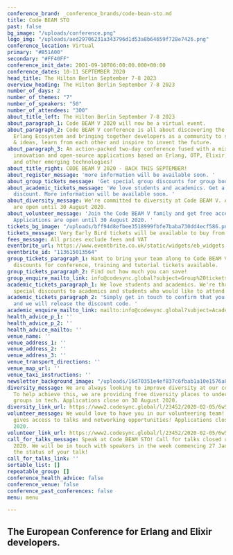```yaml
---
conference_brand: _conference_brands/code-bean-sto.md
title: Code BEAM STO
past: false
bg_image: "/uploads/conference.png"
logo_img: "/uploads/aed29706231a343796d1d53a8b64659f728e7426.png"
conference_location: Virtual
primary: "#B51A00"
secondary: "#FF40FF"
conference_init_date: 2001-09-10T06:00:00.000+00:00
conference_dates: 10-11 SEPTEMBER 2020
head_title: The Hilton Berlin September 7-8 2023
overview_heading: The Hilton Berlin September 7-8 2023
number_of_days: 2
number_of_themes: "7"
number_of_speakers: "50"
number_of_attendees: "300"
about_title_left: The Hilton Berlin September 7-8 2023
about_paragraph_1: Code BEAM V 2020 will now be a virtual event.
about_paragraph_2: Code BEAM V conference is all about discovering the future of the
  Erlang Ecosystem and bringing together developers as a community to share knowledge
  & ideas, learn from each other and inspire to invent the future.
about_paragraph_3: An action-packed two-day conference fused with a mix of talks on
  innovation and open-source applications based on Erlang, OTP, Elixir, LFE, BEAM
  and other emerging technologies!
about_title_right: CODE BEAM V 2020 - BACK THIS SEPTEMBER!
about_register_message: 'more information will be available soon. '
about_group_tickets_message: 'Get special group discounts for group bookings. '
about_academic_tickets_message: 'We love students and academics. Get a special academic
  discount. More information will be available soon. '
about_diversity_message: We're committed to diversity at Code BEAM V. Applications
  are open until 30 August 2020.
about_volunteer_message: 'Join the Code BEAM V family and get free access to the conference!
  Applications are open until 30 August 2020. '
tickets_bg_image: "/uploads/bff94d8efbee3518999fbfe7baba730dd4ecf586.png"
tickets_message: Very Early Bird tickets will be available to buy from 22 July.
fees_message: All prices exclude fees and VAT
eventbrite_url: https://www.eventbrite.co.uk/static/widgets/eb_widgets.js
eventbrite_id: "113615013564"
group_tickets_paragraph_1: Want to bring your team along to Code BEAM V? We have group
  discounts for conference, training and tutorial tickets available.
group_tickets_paragraph_2: Find out how much you can save!
group_enquire_mailto_link: info@codesync.global?subject=Group%20tickets%20for%20Code%20BEAM%20STO%2020
academic_tickets_paragraph_1: We love students and academics. We're thrilled to offer
  special discounts to academics and students who would like to attend Code BEAM V.
academic_tickets_paragraph_2: 'Simply get in touch to confirm that you''re a student/academic
  and we will release the discount code. '
academic_enquire_mailto_link: mailto:info@codesync.global?subject=Academic%20/%20Student%20tickets%20for%20Code%20BEAM%20STO%2020
health_advice_p_1: ''
health_advice_p_2: ''
health_advice_mailto: ''
venue_name: ''
venue_address_1: ''
venue_address_2: ''
venue_address_3: ''
venue_transport_directions: ''
venue_map_url: ''
venue_taxi_instructions: ''
newsletter_background_image: "/uploads/16d70351e4ef837c6fbab1a10e1576a862092484-1.jpeg"
diversity_message: We are always looking to improve diversity at our conferences.
  To help achieve this, we are providing free diversity places to under-represented
  groups in tech. Applications close on 30 August 2020.
diversity_link_url: https://www2.codesync.global/l/23452/2020-02-05/6w586v
volunteer_message: We would love to have you in our volunteering team! Helping out
  gives access to talks and networking opportunities! Applications close on 30 August
  2020.
volunteer_link_url: https://www2.codesync.global/l/23452/2020-02-05/6w586s
call_for_talks_message: Speak at Code BEAM STO! Call for talks closed on 17 January
  2020. We will be in touch with speakers in the week commencing 27 January about
  the status of your talk!
call_for_talks_link: ''
sortable_list: []
repeatable_group: []
conference_health_advice: false
conference_venue: false
conference_past_conferences: false
menu: menu

---
```


## The European Conference for Erlang and Elixir developers.